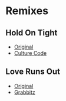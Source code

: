 # Remixes

## Hold On Tight

* [Original](https://music.youtube.com/watch?v=ilxZiOBEuqk)
* [Culture Code](https://music.youtube.com/watch?v=Sy9SCLqpBzw)

## Love Runs Out

* [Original](https://music.youtube.com/watch?v=emDPKHO8Mco)
* [Grabbitz](https://music.youtube.com/watch?v=f1IKPOwx--g)

